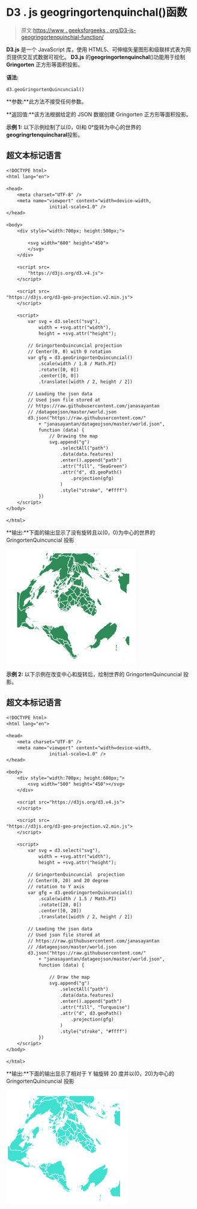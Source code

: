 # D3 . js geogringortenquinchal()函数

> 原文:[https://www . geeksforgeeks . org/D3-js-geogringortenquinchial-function/](https://www.geeksforgeeks.org/d3-js-geogringortenquincuncial-function/)

**D3.js** 是一个 JavaScript 库，使用 HTML5、可伸缩矢量图形和级联样式表为网页提供交互式数据可视化。 **D3.js** 的**geogringortenquinchal**()功能用于绘制 **Gringorten** 正方形等面积投影。

**语法:**

```
d3.geoGringortenQuincuncial()
```

**参数:**此方法不接受任何参数。

**返回值:**该方法根据给定的 JSON 数据创建 Gringorten 正方形等面积投影。

**示例 1:** 以下示例绘制了以(0，0)和 0°旋转为中心的世界的**geogringrtenquincharal**投影。

## 超文本标记语言

```
<!DOCTYPE html>
<html lang="en">

<head>
    <meta charset="UTF-8" />
    <meta name="viewport" content="width=device-width, 
                initial-scale=1.0" />
</head>

<body>
    <div style="width:700px; height:500px;">

        <svg width="600" height="450">
        </svg>
    </div>

    <script src=
        "https://d3js.org/d3.v4.js">
    </script>

    <script src=
"https://d3js.org/d3-geo-projection.v2.min.js">
    </script>

    <script>
        var svg = d3.select("svg"),
            width = +svg.attr("width"),
            height = +svg.attr("height");

        // GringortenQuincuncial projection
        // Center(0, 0) with 0 rotation
        var gfg = d3.geoGringortenQuincuncial()
            .scale(width / 1.8 / Math.PI)
            .rotate([0, 0])
            .center([0, 0])
            .translate([width / 2, height / 2])

        // Loading the json data
        // Used json file stored at 
        // https://raw.githubusercontent.com/janasayantan
        // /datageojson/master/world.json
        d3.json("https://raw.githubusercontent.com/"
            + "janasayantan/datageojson/master/world.json",
            function (data) {
                // Drawing the map
                svg.append("g")
                    .selectAll("path")
                    .data(data.features)
                    .enter().append("path")
                    .attr("fill", "SeaGreen")
                    .attr("d", d3.geoPath()
                        .projection(gfg)
                    )
                    .style("stroke", "#ffff")
            })
    </script>
</body>

</html>
```

**输出:**下面的输出显示了没有旋转且以(0，0)为中心的世界的 GringortenQuincuncial 投影

![](img/ebe821a5abcbbdaea3ea04a051b051fb.png)

**示例 2:** 以下示例在改变中心和旋转后，绘制世界的 GringortenQuincuncial 投影。

## 超文本标记语言

```
<!DOCTYPE html>
<html lang="en">

<head>
    <meta charset="UTF-8" />
    <meta name="viewport" content="width=device-width, 
                initial-scale=1.0" />
</head>

<body>
    <div style="width:700px; height:600px;">
        <svg width="500" height="450"></svg>
    </div>

    <script src="https://d3js.org/d3.v4.js">
    </script>

    <script src=
"https://d3js.org/d3-geo-projection.v2.min.js">
    </script>

    <script>
        var svg = d3.select("svg"),
            width = +svg.attr("width"),
            height = +svg.attr("height");

        // GringortenQuincuncial  projection
        // Center(0, 20) and 20 degree 
        // rotation to Y axis
        var gfg = d3.geoGringortenQuincuncial()
            .scale(width / 1.5 / Math.PI)
            .rotate([20, 0])
            .center([0, 20])
            .translate([width / 2, height / 2])

        // Loading the json data
        // Used json file stored at 
        // https://raw.githubusercontent.com/janasayantan
        // /datageojson/master/world.json
        d3.json("https://raw.githubusercontent.com/"
            + "janasayantan/datageojson/master/world.json",
            function (data) {

                // Draw the map
                svg.append("g")
                    .selectAll("path")
                    .data(data.features)
                    .enter().append("path")
                    .attr("fill", "Turquoise")
                    .attr("d", d3.geoPath()
                        .projection(gfg)
                    )
                    .style("stroke", "#ffff")
            })
    </script>
</body>

</html>
```

**输出:**下面的输出显示了相对于 Y 轴旋转 20 度并以(0，20)为中心的 GringortenQuincuncial 投影

![](img/bd0eab9f52306ca24fec35bfc2e6711b.png)